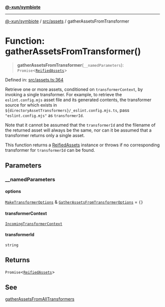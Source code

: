 [**@-xun/symbiote**](../../../README.md)

***

[@-xun/symbiote](../../../README.md) / [src/assets](../README.md) / gatherAssetsFromTransformer

# Function: gatherAssetsFromTransformer()

> **gatherAssetsFromTransformer**(`__namedParameters`): `Promise`\<[`ReifiedAssets`](../type-aliases/ReifiedAssets.md)\>

Defined in: [src/assets.ts:364](https://github.com/Xunnamius/symbiote/blob/b951959a4a12ac484c8addc839f912c4e5767875/src/assets.ts#L364)

Retrieve one or more assets, conditioned on `transformerContext`, by invoking
a single transformer. For example, to retrieve the `eslint.config.mjs` asset
file and its generated contents, the transformer source for which exists in
`${directoryAssetTransformers}/_eslint.config.mjs.ts`, pass
`"eslint.config.mjs"` as `transformerId`.

Note that it cannot be assumed that the `transformerId` and the filename of
the returned asset will always be the same, nor can it be assumed that a
transformer returns only a single asset.

This function returns a [ReifiedAssets](../type-aliases/ReifiedAssets.md) instance or throws if no
corresponding transformer for `transformerId` can be found.

## Parameters

### \_\_namedParameters

#### options

[`MakeTransformerOptions`](../type-aliases/MakeTransformerOptions.md) & [`GatherAssetsFromTransformerOptions`](../type-aliases/GatherAssetsFromTransformerOptions.md) = `{}`

#### transformerContext

[`IncomingTransformerContext`](../type-aliases/IncomingTransformerContext.md)

#### transformerId

`string`

## Returns

`Promise`\<[`ReifiedAssets`](../type-aliases/ReifiedAssets.md)\>

## See

[gatherAssetsFromAllTransformers](gatherAssetsFromAllTransformers.md)
